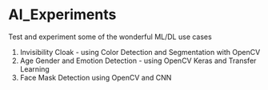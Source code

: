 # AI_Experiments
Test and experiment some of the wonderful ML/DL use cases

1. Invisibility Cloak - using Color Detection and Segmentation with OpenCV
2. Age Gender and Emotion Detection - using OpenCV Keras and Transfer Learning
3. Face Mask Detection using OpenCV and CNN
